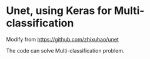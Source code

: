 # Unet, using Keras for Multi-classification
Modify from https://github.com/zhixuhao/unet

The code can solve Multi-classification problem. 
